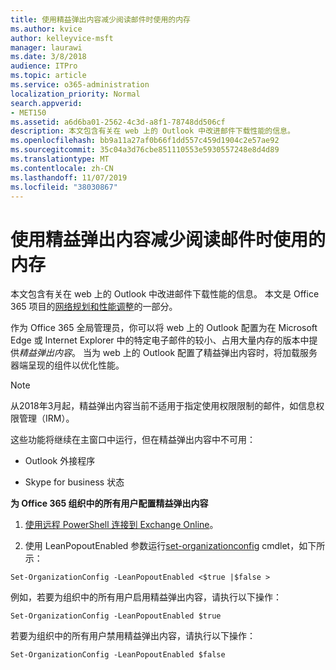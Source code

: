 ```yaml
---
title: 使用精益弹出内容减少阅读邮件时使用的内存
ms.author: kvice
author: kelleyvice-msft
manager: laurawi
ms.date: 3/8/2018
audience: ITPro
ms.topic: article
ms.service: o365-administration
localization_priority: Normal
search.appverid:
- MET150
ms.assetid: a6d6ba01-2562-4c3d-a8f1-78748dd506cf
description: 本文包含有关在 web 上的 Outlook 中改进邮件下载性能的信息。
ms.openlocfilehash: bb9a11a27af0b66f1dd557c459d1904c2e57ae92
ms.sourcegitcommit: 35c04a3d76cbe851110553e5930557248e8d4d89
ms.translationtype: MT
ms.contentlocale: zh-CN
ms.lasthandoff: 11/07/2019
ms.locfileid: "38030867"
---
```

# <a name="use-lean-popouts-to-reduce-memory-used-when-reading-mail-messages"></a>使用精益弹出内容减少阅读邮件时使用的内存

本文包含有关在 web 上的 Outlook 中改进邮件下载性能的信息。 本文是 Office 365 项目的[网络规划和性能调整](https://aka.ms/tune)的一部分。
   
作为 Office 365 全局管理员，你可以将 web 上的 Outlook 配置为在 Microsoft Edge 或 Internet Explorer 中的特定电子邮件的较小、占用大量内存的版本中提供*精益弹出内容*。 当为 web 上的 Outlook 配置了精益弹出内容时，将加载服务器端呈现的组件以优化性能。 
  
> [!NOTE]
> 从2018年3月起，精益弹出内容当前不适用于指定使用权限限制的邮件，如信息权限管理（IRM）。 
  
这些功能将继续在主窗口中运行，但在精益弹出内容中不可用：
  
- Outlook 外接程序
    
- Skype for business 状态
    
 **为 Office 365 组织中的所有用户配置精益弹出内容**
  
1. [使用远程 PowerShell 连接到 Exchange Online](https://technet.microsoft.com/library/jj984289%28v=exchg.150%29.aspx )。
    
2. 使用 LeanPopoutEnabled 参数运行[set-organizationconfig](https://technet.microsoft.com/library/aa997443%28v=exchg.160%29.aspx) cmdlet，如下所示： 
    
  ```
  Set-OrganizationConfig -LeanPopoutEnabled <$true |$false >
  ```

  例如，若要为组织中的所有用户启用精益弹出内容，请执行以下操作：
    
  ```
  Set-OrganizationConfig -LeanPopoutEnabled $true
  ```

  若要为组织中的所有用户禁用精益弹出内容，请执行以下操作：
    
  ```
  Set-OrganizationConfig -LeanPopoutEnabled $false
  ```


